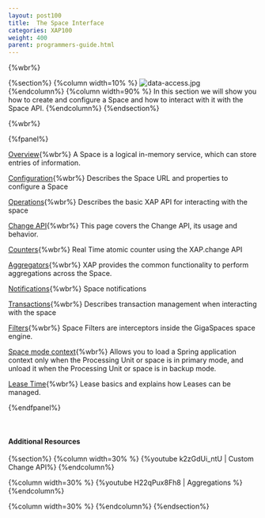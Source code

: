 ```yaml
---
layout: post100
title:  The Space Interface
categories: XAP100
weight: 400
parent: programmers-guide.html
---
```


{%wbr%}

{%section%}
{%column width=10% %}
![data-access.jpg](/attachment_files/subject/data-access.png)
{%endcolumn%}
{%column width=90% %}
In this section we will show you how to create and configure a Space and how to interact with it with the Space API.
{%endcolumn%}
{%endsection%}

{%wbr%}

{%fpanel%}

[Overview](./the-gigaspace-interface.html){%wbr%}
A Space is a logical in-memory service, which can store entries of information.

[Configuration](./the-space-configuration.html){%wbr%}
Describes the Space URL and properties to configure a Space

[Operations](./the-space-operations.html){%wbr%}
Describes the basic XAP API for interacting with the space

[Change API](./change-api-overview.html){%wbr%}
This page covers the Change API, its usage and behavior.

[Counters](./the-space-counters.html){%wbr%}
Real Time atomic counter using the XAP.change API

[Aggregators](./aggregators.html){%wbr%}
XAP provides the common functionality to perform aggregations across the Space.

[Notifications](./the-space-notifications.html){%wbr%}
Space notifications

[Transactions](./the-space-transactions.html){%wbr%}
Describes transaction management when interacting with the space

[Filters](./the-space-filters.html){%wbr%}
Space Filters are interceptors inside the GigaSpaces space engine.

[Space mode context](./space-mode-context-loader.html){%wbr%}
Allows you to load a Spring application context only when the Processing Unit or space is in primary mode, and unload it when the Processing Unit or space is in backup mode.

[Lease Time](./leases-automatic-expiration.html){%wbr%}
Lease basics and explains how Leases can be managed.

{%endfpanel%}


<br>

#### Additional Resources


{%section%}
{%column width=30%  %}
{%youtube k2zGdUi_ntU | Custom Change API%}
{%endcolumn%}

{%column width=30%  %}
{%youtube H22qPux8Fh8 | Aggregations %}
{%endcolumn%}

{%column width=30%  %}
{%endcolumn%}
{%endsection%}




